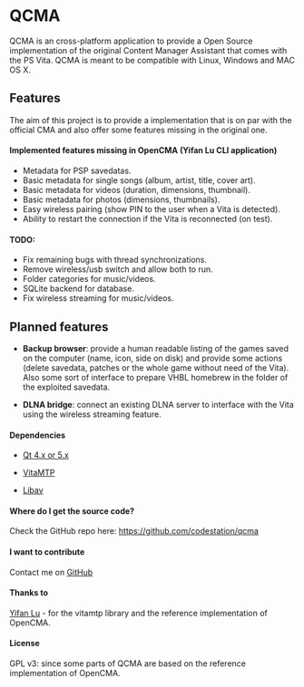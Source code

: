 QCMA
====

QCMA is an cross-platform application to provide a Open Source implementation
of the original Content Manager Assistant that comes with the PS Vita. QCMA is
meant to be compatible with Linux, Windows and MAC OS X.

## Features

The aim of this project is to provide a implementation that is on par with the
official CMA and also offer some features missing in the original one.

#### Implemented features missing in OpenCMA (Yifan Lu CLI application)
* Metadata for PSP savedatas.
* Basic metadata for single songs (album, artist, title, cover art).
* Basic metadata for videos (duration, dimensions, thumbnail).
* Basic metadata for photos (dimensions, thumbnails).
* Easy wireless pairing (show PIN to the user when a Vita is detected).
* Ability to restart the connection if the Vita is reconnected (on test).

#### TODO:
* Fix remaining bugs with thread synchronizations.
* Remove wireless/usb switch and allow both to run.
* Folder categories for music/videos.
* SQLite backend for database.
* Fix wireless streaming for music/videos.

## Planned features
* **Backup browser**: provide a human readable listing of the games saved on the
computer (name, icon, side on disk) and provide some actions (delete savedata,
patches or the whole game without need of the Vita). Also some sort of interface
to prepare VHBL homebrew in the folder of the exploited savedata.

* **DLNA bridge**: connect an existing DLNA server to interface with the Vita
using the wireless streaming feature.

#### Dependencies
* [Qt 4.x or 5.x](http://qt-project.org/)

* [VitaMTP](https://github.com/yifanlu/VitaMTP)

* [Libav](http://www.libav.org/)


#### Where do I get the source code?
Check the GitHub repo here: https://github.com/codestation/qcma

#### I want to contribute 
Contact me on [GitHub](https://github.com/codestation/) 

#### Thanks to
[Yifan Lu](https://github.com/yifanlu/vitamtp/) - for the vitamtp library and
the reference implementation of OpenCMA.

#### License
GPL v3: since some parts of QCMA are based on the reference implementation of
OpenCMA.
